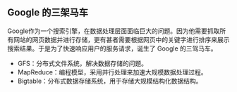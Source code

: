 ## Google 的三架马车

Google作为一个搜索引擎，在数据处理层面面临巨大的问题。因为他需要抓取所有网站的网页数据并进行存储，更有甚者需要根据网页中的关键字进行排序来展示搜索结果。于是为了快速响应用户的服务请求，诞生了 Google 的三驾马车。
- GFS：分布式文件系统，解决数据存储的问题。
- MapReduce：编程模型，采用并行处理来加速大规模数据处理过程。
- Bigtable：分布式数据存储系统，用于存储大规模结构化数据结构。